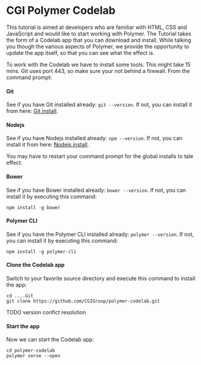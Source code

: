 # CGI Polymer Codelab

This tutorial is aimed at developers who are familiar with HTML, CSS and 
JavaScript and would like to start working with Polymer. The Tutorial takes
the form of a Codelab app that you can download and install. While talking 
you though the various aspects of Polymer, we provide the opportunity to 
update the app itself, so that you can see what the effect is.  

To work with the Codelab we have to install some tools. This might take 
15 mins. Git uses port 443, so make sure your not behind a firewall.
From the command prompt:

#### Git

See if you have Git installed already: `git --version`. If not, you can install 
it from here: [Git install](https://git-scm.com/download/win).

#### Nodejs

See if you have Nodejs installed already: `npm --version`. If not, you can install 
it from here: [Nodejs install](https://nodejs.org/en/).

You may have to restart your command prompt for the global installs to tale effect.

#### Bower

See if you have Bower installed already: `bower --version`. If not, you can install 
it by executing this command:
 
    npm install -g bower

#### Polymer CLI

See if you have the Polymer CLI installed already: `polymer --version`. If not, you can install 
it by executing this command:
 
    npm install -g polymer-cli

#### Clone the Codelab app

Switch to your favorite source directory and execute this command to install the app: 

    cd ....Git
    git clone https://github.com/CGIGroup/polymer-codelab.git

TODO version confict resolution

#### Start the app

Now we can start the Codelab app: 

    cd polymer-codelab
    polymer serve --open
